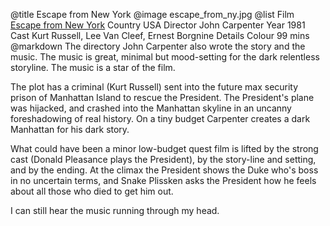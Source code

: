 @title		Escape from New York
@image		escape_from_ny.jpg
@list
Film		[Escape from New York](https://www.imdb.com/title/tt0082340/)
Country		USA
Director		John Carpenter
Year		1981
Cast		Kurt Russell, Lee Van Cleef, Ernest Borgnine
Details		Colour 99 mins
@markdown
The directory John Carpenter also wrote the story and the music.
The music is great, minimal but mood-setting for the dark relentless
storyline.  The music is a star of the film.

The plot has a criminal (Kurt Russell) sent into the future max security prison of
Manhattan Island to rescue the President.  The President's plane was
hijacked, and crashed into the Manhattan skyline in an uncanny
foreshadowing of real history.  On a tiny budget Carpenter
creates a dark Manhattan for his dark story.

What could have been a minor low-budget quest film is lifted by the
strong cast (Donald Pleasance plays the President), by the story-line
and setting, and by the ending.  At the climax the President shows the
Duke who's boss in no uncertain terms, and Snake Plissken asks the
President how he feels about all those who died to get him out.

I can still hear the music running through my head.
